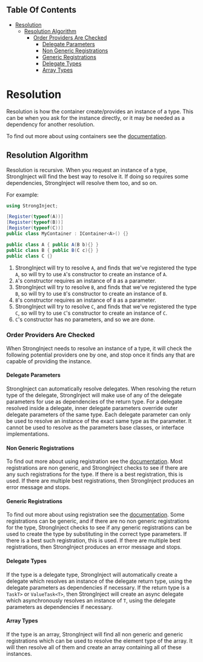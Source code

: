 <!-- START doctoc generated TOC please keep comment here to allow auto update -->
<!-- DON'T EDIT THIS SECTION, INSTEAD RE-RUN doctoc TO UPDATE -->
## Table Of Contents

- [Resolution](#resolution)
  - [Resolution Algorithm](#resolution-algorithm)
    - [Order Providers Are Checked](#order-providers-are-checked)
      - [Delegate Parameters](#delegate-parameters)
      - [Non Generic Registrations](#non-generic-registrations)
      - [Generic Registrations](#generic-registrations)
      - [Delegate Types](#delegate-types)
      - [Array Types](#array-types)

<!-- END doctoc generated TOC please keep comment here to allow auto update -->

# Resolution

Resolution is how the container create/provides an instance of a type. This can be when you ask for the instance directly, or it may be needed as a dependency for another resolution.

To find out more about using containers see the [documentation](https://github.com/YairHalberstadt/stronginject/wiki/Containers).

## Resolution Algorithm

Resolution is recursive. When you request an instance of a type, StrongInject will find the best way to resolve it. If doing so requires some dependencies, StrongInject will resolve them too, and so on.

For example:

```csharp
using StrongInject;

[Register(typeof(A))]
[Register(typeof(B))]
[Register(typeof(C))]
public class MyContainer : IContainer<A>() {}

public class A { public A(B b){} }
public class B { public B(C c){} }
public class C {}
```

1. StrongInject will try to resolve `A`, and finds that we've registered the type `A`, so will try to use `A`'s constructor to create an instance of `A`.
2. `A`'s constructor requires an instance of `B` as a parameter.
3. StrongInject will try to resolve `B`, and finds that we've registered the type `B`, so will try to use `B`'s constructor to create an instance of `B`.
4. `B`'s constructor requires an instance of `B` as a parameter.
5. StrongInject will try to resolve `C`, and finds that we've registered the type `C`, so will try to use `C`'s constructor to create an instance of `C`.
6. `C`'s constructor has no parameters, and so we are done.

### Order Providers Are Checked

When StrongInject needs to resolve an instance of a type, it will check the following potential providers one by one, and stop once it finds any that are capable of providing the instance.

#### Delegate Parameters

StrongInject can automatically resolve delegates. When resolving the return type of the delegate, StrongInject will make use of any of the delegate parameters for use as dependencies of the return type.
For a delegate resolved inside a delegate, inner delegate parameters override outer delegate parameters of the same type.
Each delegate parameter can only be used to resolve an instance of the exact same type as the parameter. It cannot be used to resolve as the parameters base classes, or interface implementations.

#### Non Generic Registrations

To find out more about using registration see the [documentation](https://github.com/YairHalberstadt/stronginject/wiki/Registration). Most registrations are non generic, and StrongInject checks to see if there are any such registrations for the type. If there is a best registration, this is used. If there are multiple best registrations, then StrongInject produces an error message and stops.

#### Generic Registrations

To find out more about using registration see the [documentation](https://github.com/YairHalberstadt/stronginject/wiki/Registration). Some registrations can be generic, and if there are no non generic registrations for the type, StrongInject checks to see if any generic registrations can be used to create the type by substituting in the correct type parameters. If there is a best such registration, this is used. If there are multiple best registrations, then StrongInject produces an error message and stops.

#### Delegate Types

If the type is a delegate type, StrongInject will automatically create a delegate which resolves an instance of the delegate return type, using the delegate parameters as dependencies if necessary.
If the return type is a `TaskT>` or `ValueTask<T>`, then StrongInject will create an async delegate which asynchronously resolves an instance of `T`, using the delegate parameters as dependencies if necessary.

#### Array Types

If the type is an array, StrongInject will find all non generic and generic registrations which can be used to resolve the element type of the array. It will then resolve all of them and create an array containing all of these instances.

